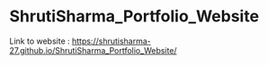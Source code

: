 # ShrutiSharma_Portfolio_Website

Link to website : https://shrutisharma-27.github.io/ShrutiSharma_Portfolio_Website/
